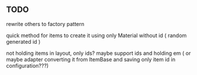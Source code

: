 ## TODO

rewrite others to factory pattern

quick method for items to create it using only Material without id ( random generated id )

not holding items in layout, only ids? maybe support ids and holding em ( or maybe adapter converting it from
ItemBase and saving only item id in configuration???)